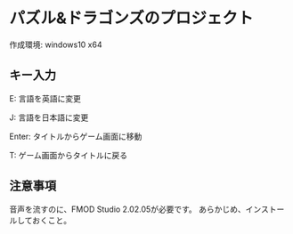 # パズル&ドラゴンズのプロジェクト
作成環境: windows10 x64

## キー入力
E: 言語を英語に変更

J: 言語を日本語に変更

Enter: タイトルからゲーム画面に移動

T: ゲーム画面からタイトルに戻る

## 注意事項
音声を流すのに、FMOD Studio 2.02.05が必要です。
あらかじめ、インストールしておくこと。
